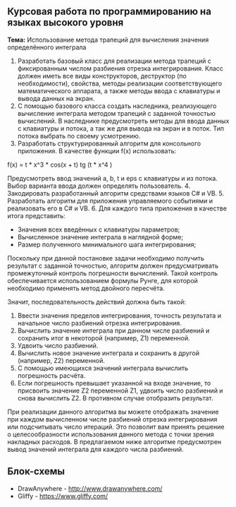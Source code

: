 ﻿Курсовая работа по программированию на языках высокого уровня
-------------------------------------------------------------

**Тема:** Использование метода трапеций для вычисления значения определённого интеграла

1. Разработать базовый класс для реализации метода трапеций с фиксированным числом разбиения отрезка интегрирования.
Класс должен иметь все виды конструкторов, деструктор (по необходимости), свойства, методы реализации 
соответствующего математического аппарата, а также методы ввода с клавиатуры и вывода данных на экран.
2. С помощью базового класса создать наследника, реализующего вычисление интеграла методом трапеций с 
заданной точностью вычислений. 
В наследнике предусмотреть методы для ввода данных с клавиатуры и потока, а так же для вывода на экран и в поток. 
Тип потока выбрать по своему усмотрению.
3. Разработать структурированный алгоритм для консольного приложения. 
В качестве функции f(x) использовать:

  f(x) = t * x^3 * cos(x + t) tg (t * x^4 )
  
Предусмотреть ввод значений a, b, t и eps с клавиатуры и из потока. Выбор варианта ввода должен определять пользователь.
4. Закодировать разработанный алгоритм средствами языков C# и VB.
5. Разработать алгоритм для приложения управляемого событиями и реализовать его в C# и VB.
6. Для каждого типа приложения в качестве итога представить:
  * Значения всех введённых с клавиатуры параметров;
  * Вычисленное значение интеграла в наглядной форме;
  * Размер полученного минимального шага интегрирования;
  
Поскольку при данной постановке задачи необходимо получить результат с заданной точностью,
алгоритм должен предусматривать промежуточный контроль погрешности вычислений.
Такой контроль обеспечивается использованием формулы Рунге, 
для которой необходимо применять метод двойного пересчёта.

Значит, последовательность действий должна быть такой:
1. Ввести значения пределов интегрирования, точность результата и начальное число разбиений отрезка
интегрирования.
2. Вычислить значение интеграла при данном числе разбиений и сохранить итог в некоторой (например, Z1) переменной.
3. Удвоить число разбиений.
4. Вычислить новое значение интеграла и сохранить в другой (например, Z2) переменной.
5. С помощью имеющихся значений интеграла вычислить погрешность расчёта.
6. Если погрешность превышает указанной на входе значение, то присвоить значение Z2 переменной Z1,
удвоить число разбиений и снова вычислить Z2. В противном случае отобразить результат.

При реализации данного алгоритма вы можете отображать значение при каждом вычисленном числе разбиений
отрезка интегрирования или подсчитывать число итераций. 
Это позволит вам принять решение о целесообразности использования данного метода с точки зрения накладных расходов.
В предлагаемом ниже алгоритме предусмотрен вывод значений интеграла для каждого числа разбиений.


Блок-схемы
----------
* DrawAnywhere - http://www.drawanywhere.com/
* Gliffy - https://www.gliffy.com/


